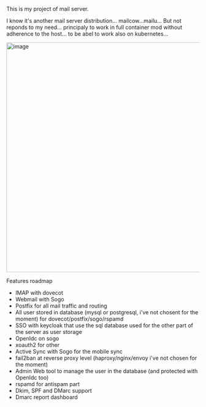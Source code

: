This is my project of mail server.

I know it's another mail server distribution... mailcow...mailu...
But not reponds to my need... principaly to work in full container mod without adherence to the host... to be abel to work also on kubernetes...

<img width="685" height="599" alt="image" src="https://github.com/user-attachments/assets/4f86d62c-aa6a-4f6d-8c20-694c6bb5d51e" />

Features roadmap
- IMAP with dovecot
- Webmail with Sogo
- Postfix for all mail traffic and routing
- All user stored in database (mysql or postgresql, i've not chosent for the moment) for dovecot/postfix/sogo/rspamd
- SSO with keycloak that use the sql database used for the other part of the server as user storage
- OpenIdc on sogo
- xoauth2 for other
- Active Sync with Sogo for the mobile sync
- fail2ban at reverse proxy level (haproxy/nginx/envoy i've not chosen for the moment)
- Admin Web tool to manage the user in the database (and protected with OpenIdc too)
- rspamd for antispam part
- Dkim, SPF and DMarc support
- Dmarc report dashboard
